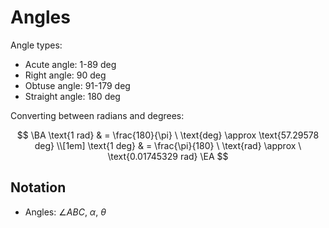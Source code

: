 # Angles

Angle types:

- Acute angle: 1-89 deg
- Right angle: 90 deg
- Obtuse angle: 91-179 deg
- Straight angle: 180 deg

<!--
* Adjacent angle
* Vertical angle
-->

Converting between radians and degrees:

$$
\BA
	\text{1 rad} & = 
	\frac{180}{\pi}	\ \text{deg} \approx \text{57.29578 deg}  \\[1em]
	\text{1 deg} & = 
	\frac{\pi}{180} \ \text{rad} \approx \ \text{0.01745329 rad}
\EA
$$

## Notation

- Angles: $\angle ABC$, $\alpha$, $\theta$

<!--
---

complementary, supplementary, conjugate (explementary)
-->